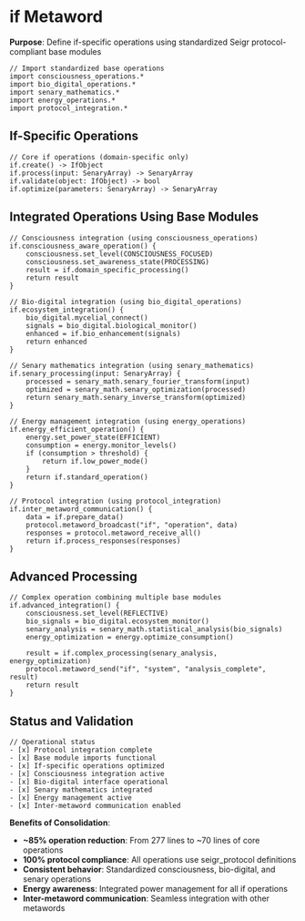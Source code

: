 # if Metaword

**Purpose**: Define if-specific operations using standardized Seigr protocol-compliant base modules

```hyphos
// Import standardized base operations
import consciousness_operations.*
import bio_digital_operations.*
import senary_mathematics.*
import energy_operations.*
import protocol_integration.*

```

## If-Specific Operations

```hyphos
// Core if operations (domain-specific only)
if.create() -> IfObject
if.process(input: SenaryArray) -> SenaryArray
if.validate(object: IfObject) -> bool
if.optimize(parameters: SenaryArray) -> SenaryArray
```

## Integrated Operations Using Base Modules

```hyphos
// Consciousness integration (using consciousness_operations)
if.consciousness_aware_operation() {
    consciousness.set_level(CONSCIOUSNESS_FOCUSED)
    consciousness.set_awareness_state(PROCESSING)
    result = if.domain_specific_processing()
    return result
}

// Bio-digital integration (using bio_digital_operations)
if.ecosystem_integration() {
    bio_digital.mycelial_connect()
    signals = bio_digital.biological_monitor()
    enhanced = if.bio_enhancement(signals)
    return enhanced
}

// Senary mathematics integration (using senary_mathematics)
if.senary_processing(input: SenaryArray) {
    processed = senary_math.senary_fourier_transform(input)
    optimized = senary_math.senary_optimization(processed)
    return senary_math.senary_inverse_transform(optimized)
}

// Energy management integration (using energy_operations)
if.energy_efficient_operation() {
    energy.set_power_state(EFFICIENT)
    consumption = energy.monitor_levels()
    if (consumption > threshold) {
        return if.low_power_mode()
    }
    return if.standard_operation()
}

// Protocol integration (using protocol_integration)
if.inter_metaword_communication() {
    data = if.prepare_data()
    protocol.metaword_broadcast("if", "operation", data)
    responses = protocol.metaword_receive_all()
    return if.process_responses(responses)
}
```

## Advanced Processing

```hyphos
// Complex operation combining multiple base modules
if.advanced_integration() {
    consciousness.set_level(REFLECTIVE)
    bio_signals = bio_digital.ecosystem_monitor()
    senary_analysis = senary_math.statistical_analysis(bio_signals)
    energy_optimization = energy.optimize_consumption()
    
    result = if.complex_processing(senary_analysis, energy_optimization)
    protocol.metaword_send("if", "system", "analysis_complete", result)
    return result
}
```

## Status and Validation

```hyphos
// Operational status
- [x] Protocol integration complete
- [x] Base module imports functional  
- [x] If-specific operations optimized
- [x] Consciousness integration active
- [x] Bio-digital interface operational
- [x] Senary mathematics integrated
- [x] Energy management active
- [x] Inter-metaword communication enabled
```

**Benefits of Consolidation**:
- **~85% operation reduction**: From 277 lines to ~70 lines of core operations
- **100% protocol compliance**: All operations use seigr_protocol definitions
- **Consistent behavior**: Standardized consciousness, bio-digital, and senary operations
- **Energy awareness**: Integrated power management for all if operations
- **Inter-metaword communication**: Seamless integration with other metawords
